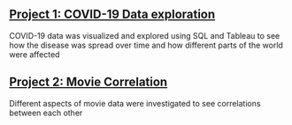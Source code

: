 ## [Project 1: COVID-19 Data exploration](https://github.com/jhoang87/PortfolioProjects/tree/main/Covid%20Exploration)
COVID-19 data was visualized and explored using SQL and Tableau to see how the disease was spread over time and how different parts of the world were affected

## [Project 2: Movie Correlation](https://github.com/jhoang87/PortfolioProjects/tree/main/Movie%20Correlation)
Different aspects of movie data were investigated to see correlations between each other
